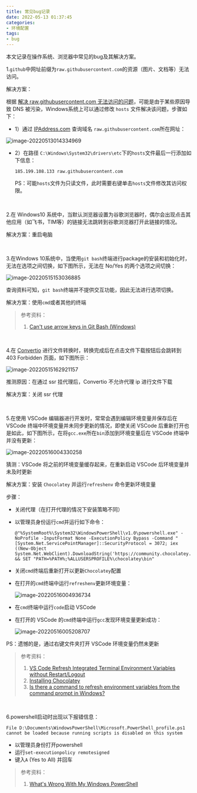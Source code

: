 ```yaml
---
title: 常见bug记录
date: 2022-05-13 01:37:45
categories:
- 环境配置
tags:
- bug
---
```


本文记录在操作系统、浏览器中常见的bug及其解决方案。

<!--more-->

1.`github`中网址前缀为`raw.githubusercontent.com`的资源（图片、文档等）无法访问。

解决方案：

根据 [解决 raw.githubusercontent.com 无法访问的问题](https://learnku.com/articles/43426)，可能是由于某些原因导致 DNS 被污染，Windows系统上可以通过修改 `hosts` 文件解决该问题，步骤如下：

- 1）通过 [IPAddress.com](https://www.ipaddress.com/) 查询域名 `raw.githubusercontent.com`所在网址：

![image-20220513014334969](https://hexo-1302648630.cos.ap-beijing.myqcloud.com/2022-05-14/image-20220513014334969.png)

- 2）在路径 `C:\Windows\System32\drivers\etc`下的`hosts`文件最后一行添加如下信息：

  `185.199.108.133 raw.githubusercontent.com`

  PS：可能`hosts`文件为只读文件，此时需要右键单击`hosts`文件修改其访问权限。

</br>

2.在 Windows10 系统中，当默认浏览器设置为谷歌浏览器时，偶尔会出现点击其他应用（如飞书，TIM等）的链接无法跳转到谷歌浏览器打开此链接的情况。

解决方案：重启电脑

</br>

3.在Windows 10系统中，当使用`git bash`终端进行package的安装和初始化时，无法在选项之间切换，如下图所示，无法在 No/Yes 的两个选项之间切换：

![image-20220515153036885](https://hexo-1302648630.cos.ap-beijing.myqcloud.com/2022-05-15/image-20220515153036885.png)

查询资料可知，`git bash`终端并不提供交互功能，因此无法进行选项切换。

解决方案：使用`cmd`或者其他的终端

>  参考资料：
>
> 1. [Can't use arrow keys in Git Bash (Windows)](https://stackoverflow.com/questions/55753151/cant-use-arrow-keys-in-git-bash-windows)

</br>

4.在 [Convertio](https://convertio.co/zh/document-converter/) 进行文件转换时，转换完成后在点击文件下载按钮后会跳转到 403 Forbidden 页面，如下图所示：

![image-20220515162921157](https://hexo-1302648630.cos.ap-beijing.myqcloud.com/2022-05-15/image-20220515162921157.png)

推测原因：在通过 ssr 挂代理后，Convertio 不允许代理 ip 进行文件下载

解决方案：关闭 ssr 代理

</br>

5.在使用 VSCode 编辑器进行开发时，常常会遇到编辑环境变量并保存后在 VSCode 终端中环境变量并未同步更新的情况，即使关闭 VSCode 后重新打开也是如此，如下图所示，在将`gcc.exe`所在`bin`添加到环境变量后在 VSCode 终端中并没有更新：

![image-20220516004330258](https://hexo-1302648630.cos.ap-beijing.myqcloud.com/2022-05-16/image-20220516004330258.png)

猜测：VSCode 将之前的环境变量缓存起来，在重新启动 VSCode 后环境变量并未及时更新

解决方案：安装 `Chocolatey` 并运行`refreshenv` 命令更新环境变量

步骤：

- 关闭代理（在打开代理的情况下安装策略不同）

- 以管理员身份运行`cmd`并运行如下命令：

  ```
  @"%SystemRoot%\System32\WindowsPowerShell\v1.0\powershell.exe" -NoProfile -InputFormat None -ExecutionPolicy Bypass -Command "[System.Net.ServicePointManager]::SecurityProtocol = 3072; iex ((New-Object System.Net.WebClient).DownloadString('https://community.chocolatey.org/install.ps1'))" && SET "PATH=%PATH%;%ALLUSERSPROFILE%\chocolatey\bin"
  ```

- 关闭`cmd`终端后重新打开以更新`Chocolatey`配置

- 在打开的`cmd`终端中运行`refreshenv`更新环境变量：

  ![image-20220516004936734](https://hexo-1302648630.cos.ap-beijing.myqcloud.com/2022-05-16/image-20220516004936734.png)

- 在`cmd`终端中运行`code`启动 VSCode

- 在打开的 VSCode 的`cmd`终端中运行`gcc`发现环境变量更新成功：

  ![image-20220516005208707](https://hexo-1302648630.cos.ap-beijing.myqcloud.com/2022-05-16/image-20220516005208707.png)

PS：遗憾的是，通过右键文件夹打开 VSCode 环境变量仍然未更新

>  参考资料：
>
> 1. [VS Code Refresh Integrated Terminal Environment Variables without Restart/Logout](https://stackoverflow.com/questions/54653343/vs-code-refresh-integrated-terminal-environment-variables-without-restart-logout)
> 2. [Installing Chocolatey](https://docs.chocolatey.org/en-us/choco/setup#installing-chocolatey)
> 3. [Is there a command to refresh environment variables from the command prompt in Windows?](https://stackoverflow.com/questions/171588/is-there-a-command-to-refresh-environment-variables-from-the-command-prompt-in-w)

</br>

6.powershell启动时出现以下报错信息：

```po
File D:\Documents\WindowsPowerShell\Microsoft.PowerShell_profile.ps1 cannot be loaded because running scripts is disabled on this system
```

- 以管理员身份打开powershell
- 运行`set-executionpolicy remotesigned`
- 键入`A` (Yes to All) 并回车

> 参考资料：
>
> 1. [What's Wrong With My Windows PowerShell](https://answers.microsoft.com/en-us/windows/forum/all/whats-wrong-with-my-windows-powershell/f05e72f2-a429-4ee0-81fb-910c8c8a1306)
